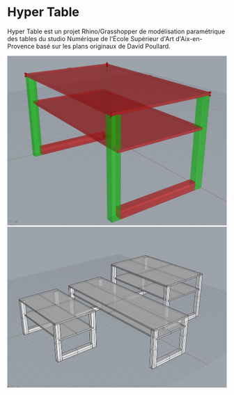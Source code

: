 # Hyper Table

Hyper Table est un projet Rhino/Grasshopper de modélisation paramétrique des tables du studio Numérique de l'École Supérieur d'Art d'Aix-en-Provence basé sur les plans originaux de David Poullard.

![hypertable.jpg](hypertable.jpg)
![hypertable_2.jpg](hypertable_2.jpg)
